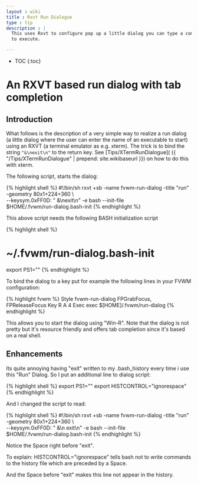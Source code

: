 ```yaml
---
layout : wiki
title : Rxvt Run Dialogue
type : tip
description : |
  This uses Rxvt to configure pop up a little dialog you can type a command
  to execute.

---
```

* TOC
{:toc}

# An RXVT based run dialog with tab completion

## Introduction

What follows is the description of a very simple way to realize a run dialog (a
little dialog where the user can enter the name of an executable to start) using
an RXVT (a terminal emulator as e.g. xterm). The trick is to bind the string
``"&\nexit\n"`` to the return key.  See [Tips/XTermRunDialogue](
{{ "/Tips/XTermRunDialogue" | prepend: site.wikibaseurl }})
on how to do this with xterm.

The following script, starts the dialog:

{% highlight shell %}
#!/bin/sh
rxvt +sb -name fvwm-run-dialog -title "run" -geometry 80x1+224+360 \  
--keysym.0xFF0D: " &\nexit\n" -e bash --init-file \
$HOME/.fvwm/run-dialog.bash-init
{% endhighlight %}

This above script needs the following BASH initialization script

{% highlight shell %}
# ~/.fvwm/run-dialog.bash-init
export PS1=""
{% endhighlight %}

To bind the dialog to a key put for example the following lines in your
FVWM configuration:

{% highlight fvwm %}
Style fvwm-run-dialog FPGrabFocus, FPReleaseFocus
Key R A 4 Exec exec $[HOME]/.fvwm/run-dialog
{% endhighlight %}

This allows you to start the dialog using "Win-R". Note that the dialog is not pretty
but it's resource friendly and offers tab completion since it's based on a real
shell.

## Enhancements

Its quite annoying having "exit" written to my .bash\_history every time i use this "Run" Dialog.
So I put an additional line to dialog script:

{% highlight shell %}
export PS1=""
export HISTCONTROL="ignorespace"
{% endhighlight %}

And I changed the script to read:

{% highlight shell %}
#!/bin/sh
rxvt +sb -name fvwm-run-dialog -title "run" -geometry 80x1+224+360 \  
--keysym.0xFF0D: " &\n exit\n" -e bash --init-file \
$HOME/.fvwm/run-dialog.bash-init
{% endhighlight %}

Notice the Space right before "exit".

To explain: HISTCONTROL="ignorespace" tells bash not to write commands to
the history file which are preceded by a Space.

And the Space before "exit" makes this line not appear in the history.
